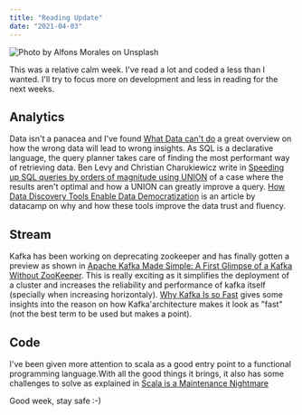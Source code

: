 ```yaml
---
title: "Reading Update"
date: "2021-04-03"
---
```


![Photo by Alfons Morales on Unsplash](./alfons-morales-YLSwjSy7stw-unsplash.jpg)

This was a relative calm week. I've read a lot and coded a less than I wanted. I'll try to focus more on development and less in reading for the next weeks.

## Analytics

Data isn't a panacea and I've found [What Data can't do](https://www.newyorker.com/magazine/2021/03/29/what-data-cant-do) a great overview on how the wrong data will lead to wrong insights.
As SQL is a declarative language, the query planner takes care of finding the most performant way of retrieving data. Ben Levy and Christian Charukiewicz write in [Speeding up SQL queries by orders of magnitude using UNION](https://www.foxhound.systems/blog/sql-performance-with-union/) of a case where the results aren't optimal and how a UNION can greatly improve a query.
[How Data Discovery Tools Enable Data Democratization](https://www.datacamp.com/community/blog/data-discovery-tools?utm_medium=email&utm_source=customerio&utm_id=7190073&utm_campaign=dc_insights&utm_term=v2blog) is an article by datacamp on why and how these tools improve the data trust and fluency.

## Stream

Kafka has been working on deprecating zookeeper and has finally gotten a preview as shown in [Apache Kafka Made Simple: A First Glimpse of a Kafka Without ZooKeeper](https://www.confluent.io/blog/kafka-without-zookeeper-a-sneak-peek/). This is really exciting as it simplifies the deployment of a cluster and increases the reliability and performance of kafka itself (specially when increasing horizontaly).
[Why Kafka Is so Fast](https://medium.com/swlh/why-kafka-is-so-fast-bde0d987cd03) gives some insights into the reason on how Kafka'architecture makes it look as "fast" (not the best term to be used but makes a point).

## Code

I've been given more attention to scala as a good entry point to a functional programming language.With all the good things it brings, it also has some challenges to solve as explained in [Scala is a Maintenance Nightmare](https://mungingdata.com/scala/maintenance-nightmare-upgrade/)

Good week, stay safe :-) 
